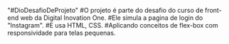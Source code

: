 "#DioDesafioDeProjeto" 
#O projeto é parte do desafio do curso de front-end web da Digital Inovation One.
#Ele simula a pagina de login do "Instagram".
#E usa HTML, CSS.
#Aplicando conceitos de flex-box com responsividade para telas pequenas.
